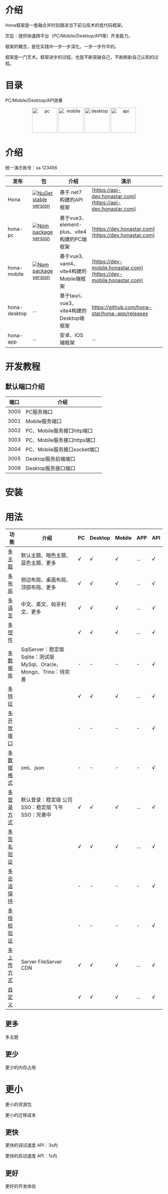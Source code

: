 # 介绍

Hona框架是一套融合并时刻跟进当下前沿技术的低代码框架。

宗旨：提供快速跨平台（PC/Mobile/Desktop/API等）开发能力。

框架的概念，是在实践中一步一步深化，一步一步升华的。

框架是一门艺术。框架进步的过程，也是不断突破自己，不断刷新自己认知的过程。

# 目录

PC/Mobile/Desktop/API效果
<div style="text-align: center;">
  <img alt="pc" src="https://tool-dev.honastar.com/demo/pc.png?v=1" height="80"/>
  <img alt="mobile" src="https://tool-dev.honastar.com/demo/mobile.png?v=1" height="80"/>
  <img alt="desktop" src="https://tool-dev.honastar.com/demo/desktop.png?v=1" height="80"/>
  <img alt="api" src="https://tool-dev.honastar.com/demo/api.png?v=1" height="80"/>
</div>

# 介绍

统一演示账号：sa 123456

| 发布           | 包                                                                                                         | 介绍                                | 演示                                                                 |
|--------------|-----------------------------------------------------------------------------------------------------------|-----------------------------------|--------------------------------------------------------------------|
| Hona         | [![NuGet stable version](https://badgen.net/nuget/v/Hona)](https://nuget.org/packages/Hona)               | 基于.net7构建的API框架                   | [https://api-dev.honastar.com](https://api-dev.honastar.com)       |
| hona-pc      | [![Npm package version](https://badgen.net/npm/v/hona-pc)](https://www.npmjs.com/package/hona-pc)         | 基于vue3、element-plus、vite4构建的PC端框架 | [https://dev.honastar.com](https://dev.honastar.com)               |
| hona-mobile  | [![Npm package version](https://badgen.net/npm/v/hona-mobile)](https://www.npmjs.com/package/hona-mobile) | 基于vue3、vant4、vite4构建的Mobile端框架    | [https://dev-mobile.honastar.com](https://dev-mobile.honastar.com) |
| hona-desktop | ...                                                                                                       | 基于tauri、vue3、vite4构建的Desktop端框架   | https://github.com/hona-star/hona-app/releases                     |                                                    |
| hona-app     | ...                                                                                                       | 安卓、IOS端框架                         | ...                                                                |

# 开发教程

## 默认端口介绍

| 端口   | 介绍                    |
|------|-----------------------|
| 3000 | PC服务端口                |
| 3001 | Mobile服务端口            |
| 3002 | PC、Mobile服务接口http端口   |
| 3003 | PC、Mobile服务接口https端口  |
| 3004 | PC、Mobile服务接口socket端口 |
| 3005 | Desktop服务前端端口         |
| 3006 | Desktop服务接口端口         |

# 安装

# 用法

| 功能                    | 介绍                                                    | PC | Desktop | Mobile | APP | API |
|-----------------------|-------------------------------------------------------|----|---------|--------|-----|-----|
| [多主题](#themes)        | 默认主题、暗色主题、蓝色主题、更多                                     | √  | √       | √      | ... | √   |
| [多布局](#layouts)       | 侧边布局、桌面布局、顶部布局、更多                                     | √  | √       | √      | ... | √   |
| [多语言](#languages)     | 中文、英文、匈牙利文、更多                                         | √  | √       | √      | ... | √   |
| [多控件](#controls)      |                                                       | √  | √       | √      | ... | √   |
| [多数据库](#providers)    | SqlServer：稳定版 Sqlite：测试版 MySql、Oracle、Mongo、Trino：待完善 | -  | -       | -      | -   | √   |
| [多特征](#features)      |                                                       | √  | √       | √      | ... | √   |
| [多开放接口](#open_api)    |                                                       | -  | -       | -      | -   | √   |
| [多数据格式](#data_format) | xml、json                                              | -  | -       | -      | -   | √   |
| [多登录方式](#ssos)        | 默认登录：稳定版 公司SSO：稳定版 飞书SSO：完善中                          | √  | √       | √      | ... | √   |
| [多签名验证](#signers)     |                                                       | √  | √       | √      | ... | √   |
| [多会话保持](#sessions)    |                                                       | -  | -       | -      | -   | √   |
| [多授权验证](#auths)       |                                                       | -  | -       | -      | -   | √   |
| [多上传方式](#uploads)     | Server FileServer CDN                                 | √  | √       | √      | ... | √   |
| [自定义](#custom)        |                                                       | √  | √       | √      | ... | √   |

## 更多

<a id="themes">多主题</a>

## 更少

更少的内存占用

# 更小

更小的资源包

更小的迁移成本

## 更快

更快的调试速度
API：3s内

更快的启动速度
API：1s内

## 更好

更好的开发体验